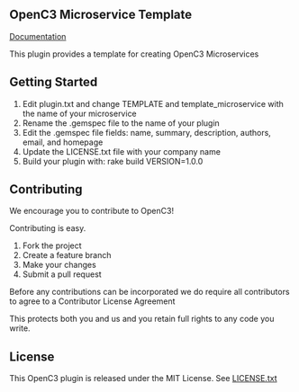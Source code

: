 ## OpenC3 Microservice Template

[Documentation](https://openc3.com)

This plugin provides a template for creating OpenC3 Microservices

## Getting Started

1. Edit plugin.txt and change TEMPLATE and template_microservice with the name of your microservice
1. Rename the .gemspec file to the name of your plugin
1. Edit the .gemspec file fields: name, summary, description, authors, email, and homepage
1. Update the LICENSE.txt file with your company name
1. Build your plugin with: rake build VERSION=1.0.0

## Contributing

We encourage you to contribute to OpenC3!

Contributing is easy.

1. Fork the project
2. Create a feature branch
3. Make your changes
4. Submit a pull request

Before any contributions can be incorporated we do require all contributors to agree to a Contributor License Agreement

This protects both you and us and you retain full rights to any code you write.

## License

This OpenC3 plugin is released under the MIT License. See [LICENSE.txt](LICENSE.txt)
